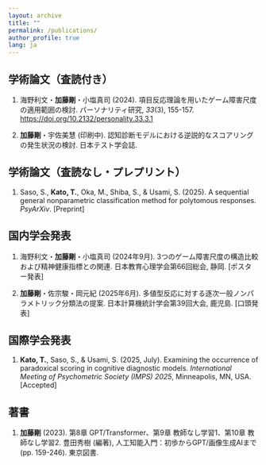 ```yaml
---
layout: archive
title: ""
permalink: /publications/
author_profile: true
lang: ja
---
```


## 学術論文（査読付き）
1. 海野利文・**加藤剛**・小塩真司 (2024). 項目反応理論を用いたゲーム障害尺度の適用範囲の検討. パーソナリティ研究, *33*(3), 155-157. https://doi.org/10.2132/personality.33.3.1

2. **加藤剛**・宇佐美慧 (印刷中). 認知診断モデルにおける逆説的なスコアリングの発生状況の検討. 日本テスト学会誌.

## 学術論文（査読なし・プレプリント）
1. Saso, S., **Kato, T.**, Oka, M., Shiba, S., & Usami, S. (2025). A sequential general nonparametric classification method for polytomous responses. *PsyArXiv*. [Preprint]

## 国内学会発表
1. 海野利文・**加藤剛**・小塩真司 (2024年9月). 3つのゲーム障害尺度の構造比較および精神健康指標との関連. 日本教育心理学会第66回総会, 静岡. [ポスター発表]

2. **加藤剛**・佐宗駿・岡元紀 (2025年6月). 多値型反応に対する逐次一般ノンパラメトリック分類法の提案. 日本計算機統計学会第39回大会, 鹿児島. [口頭発表]

## 国際学会発表
1. **Kato, T.**, Saso, S., & Usami, S. (2025, July). Examining the occurrence of paradoxical scoring in cognitive diagnostic models. *International Meeting of Psychometric Society (IMPS) 2025*, Minneapolis, MN, USA. [Accepted]

## 著書
1. **加藤剛** (2023). 第8章 GPT/Transformer、第9章 教師なし学習1、第10章 教師なし学習2. 豊田秀樹 (編著), 人工知能入門：初歩からGPT/画像生成AIまで (pp. 159-246). 東京図書.
